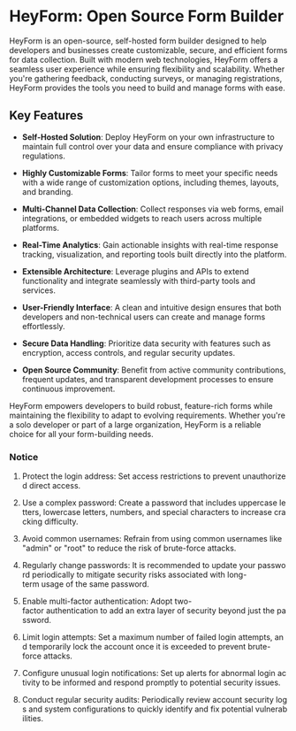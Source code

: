 # HeyForm: Open Source Form Builder

HeyForm is an open-source, self-hosted form builder designed to help developers and businesses create customizable, secure, and efficient forms for data collection. Built with modern web technologies, HeyForm offers a seamless user experience while ensuring flexibility and scalability. Whether you're gathering feedback, conducting surveys, or managing registrations, HeyForm provides the tools you need to build and manage forms with ease.

## Key Features

- **Self-Hosted Solution**: Deploy HeyForm on your own infrastructure to maintain full control over your data and ensure compliance with privacy regulations.
  
- **Highly Customizable Forms**: Tailor forms to meet your specific needs with a wide range of customization options, including themes, layouts, and branding.

- **Multi-Channel Data Collection**: Collect responses via web forms, email integrations, or embedded widgets to reach users across multiple platforms.

- **Real-Time Analytics**: Gain actionable insights with real-time response tracking, visualization, and reporting tools built directly into the platform.

- **Extensible Architecture**: Leverage plugins and APIs to extend functionality and integrate seamlessly with third-party tools and services.

- **User-Friendly Interface**: A clean and intuitive design ensures that both developers and non-technical users can create and manage forms effortlessly.

- **Secure Data Handling**: Prioritize data security with features such as encryption, access controls, and regular security updates.

- **Open Source Community**: Benefit from active community contributions, frequent updates, and transparent development processes to ensure continuous improvement.

HeyForm empowers developers to build robust, feature-rich forms while maintaining the flexibility to adapt to evolving requirements. Whether you're a solo developer or part of a large organization, HeyForm is a reliable choice for all your form-building needs.

### Notice

1.  Protect the login address: Set access restrictions to prevent unauthorized direct access.
    
2.  Use a complex password: Create a password that includes uppercase letters, lowercase letters, numbers, and special characters to increase cracking difficulty.
    
3.  Avoid common usernames: Refrain from using common usernames like "admin" or "root" to reduce the risk of brute-force attacks.
    
4.  Regularly change passwords: It is recommended to update your password periodically to mitigate security risks associated with long-term usage of the same password.
    
5.  Enable multi-factor authentication: Adopt two-factor authentication to add an extra layer of security beyond just the password.
    
6.  Limit login attempts: Set a maximum number of failed login attempts, and temporarily lock the account once it is exceeded to prevent brute-force attacks.
    
7.  Configure unusual login notifications: Set up alerts for abnormal login activity to be informed and respond promptly to potential security issues.
    
8.  Conduct regular security audits: Periodically review account security logs and system configurations to quickly identify and fix potential vulnerabilities.
        